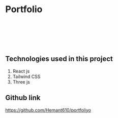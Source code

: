 # Portfolio

<br>

<p align="center">
 
  <br>
</p>

<br>

## Technologies used in this project

1. React js
2. Tailwind CSS
3. Three js


## Github link

https://github.com/Hemant610/portfoliyo
